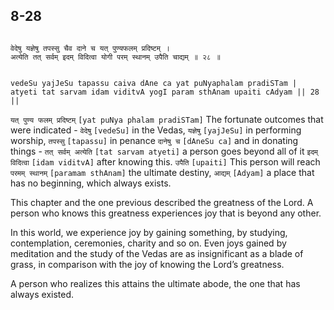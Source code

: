 ## 8-28


```shloka-sa

वेदेषु यज्ञेषु तपस्सु चैव दाने च यत् पुण्यफलम् प्रदिष्टम् ।
अत्येति तत् सर्वम् इदम् विदित्वा योगी परम् स्थानम् उपैति चाद्यम् ॥ २८ ॥

```
```shloka-sa-hk

vedeSu yajJeSu tapassu caiva dAne ca yat puNyaphalam pradiSTam |
atyeti tat sarvam idam viditvA yogI param sthAnam upaiti cAdyam || 28 ||

```
`यत् पुण्य फलम् प्रदिष्टम्` `[yat puNya phalam pradiSTam]` The fortunate outcomes that were indicated - `वेदेषु` `[vedeSu]` in the Vedas, `यज्ञेषु` `[yajJeSu]` in performing worship, `तपस्सु` `[tapassu]` in penance `दानेषु च` `[dAneSu ca]` and in donating things - `तत् सर्वम् अत्येति` `[tat sarvam atyeti]` a person goes beyond all of it `इदम् विदित्वा` `[idam viditvA]` after knowing this. `उपैति` `[upaiti]` This person will reach `परमम् स्थानम्` `[paramam sthAnam]` the ultimate destiny, `आद्यम्` `[Adyam]` a place that has no beginning, which always exists.

This chapter and the one previous described the greatness of the Lord. A person who knows this greatness experiences joy that is beyond any other.

In this world, we experience joy by gaining something, by studying, contemplation, ceremonies, charity and so on. Even joys gained by meditation and the study of the Vedas are as insignificant as a blade of grass, in comparison with the joy of knowing the Lord’s greatness.

A person who realizes this attains the ultimate abode, the one that has always existed.



